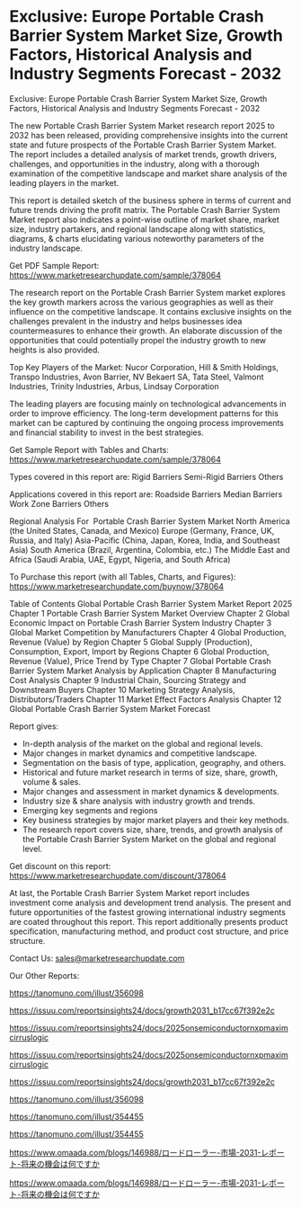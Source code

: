 # Exclusive: Europe Portable Crash Barrier System Market Size, Growth Factors, Historical Analysis and Industry Segments Forecast - 2032

Exclusive: Europe Portable Crash Barrier System Market Size, Growth Factors, Historical Analysis and Industry Segments Forecast - 2032

The new Portable Crash Barrier System Market research report 2025 to 2032 has been released, providing comprehensive insights into the current state and future prospects of the Portable Crash Barrier System Market. The report includes a detailed analysis of market trends, growth drivers, challenges, and opportunities in the industry, along with a thorough examination of the competitive landscape and market share analysis of the leading players in the market.

This report is detailed sketch of the business sphere in terms of current and future trends driving the profit matrix. The Portable Crash Barrier System Market report also indicates a point-wise outline of market share, market size, industry partakers, and regional landscape along with statistics, diagrams, & charts elucidating various noteworthy parameters of the industry landscape.

Get PDF Sample Report: https://www.marketresearchupdate.com/sample/378064

The research report on the Portable Crash Barrier System market explores the key growth markers across the various geographies as well as their influence on the competitive landscape. It contains exclusive insights on the challenges prevalent in the industry and helps businesses idea countermeasures to enhance their growth. An elaborate discussion of the opportunities that could potentially propel the industry growth to new heights is also provided.

Top Key Players of the Market:
Nucor Corporation, Hill & Smith Holdings, Transpo Industries, Avon Barrier, NV Bekaert SA, Tata Steel, Valmont Industries, Trinity Industries, Arbus, Lindsay Corporation


The leading players are focusing mainly on technological advancements in order to improve efficiency. The long-term development patterns for this market can be captured by continuing the ongoing process improvements and financial stability to invest in the best strategies.

Get Sample Report with Tables and Charts: https://www.marketresearchupdate.com/sample/378064

Types covered in this report are:
Rigid Barriers
Semi-Rigid Barriers
Others


Applications covered in this report are:
Roadside Barriers
Median Barriers
Work Zone Barriers
Others


Regional Analysis For  Portable Crash Barrier System Market
North America (the United States, Canada, and Mexico)
Europe (Germany, France, UK, Russia, and Italy)
Asia-Pacific (China, Japan, Korea, India, and Southeast Asia)
South America (Brazil, Argentina, Colombia, etc.)
The Middle East and Africa (Saudi Arabia, UAE, Egypt, Nigeria, and South Africa)

To Purchase this report (with all Tables, Charts, and Figures): https://www.marketresearchupdate.com/buynow/378064

Table of Contents
Global Portable Crash Barrier System Market Report 2025
Chapter 1 Portable Crash Barrier System Market Overview
Chapter 2 Global Economic Impact on Portable Crash Barrier System Industry
Chapter 3 Global Market Competition by Manufacturers
Chapter 4 Global Production, Revenue (Value) by Region
Chapter 5 Global Supply (Production), Consumption, Export, Import by Regions
Chapter 6 Global Production, Revenue (Value), Price Trend by Type
Chapter 7 Global Portable Crash Barrier System Market Analysis by Application
Chapter 8 Manufacturing Cost Analysis
Chapter 9 Industrial Chain, Sourcing Strategy and Downstream Buyers
Chapter 10 Marketing Strategy Analysis, Distributors/Traders
Chapter 11 Market Effect Factors Analysis
Chapter 12 Global Portable Crash Barrier System Market Forecast

Report gives:

- In-depth analysis of the market on the global and regional levels.
- Major changes in market dynamics and competitive landscape.
- Segmentation on the basis of type, application, geography, and others.
- Historical and future market research in terms of size, share, growth, volume & sales.
- Major changes and assessment in market dynamics & developments.
- Industry size & share analysis with industry growth and trends.
- Emerging key segments and regions
- Key business strategies by major market players and their key methods.
- The research report covers size, share, trends, and growth analysis of the Portable Crash Barrier System Market on the global and regional level.

Get discount on this report: https://www.marketresearchupdate.com/discount/378064

At last, the Portable Crash Barrier System Market report includes investment come analysis and development trend analysis. The present and future opportunities of the fastest growing international industry segments are coated throughout this report. This report additionally presents product specification, manufacturing method, and product cost structure, and price structure.

Contact Us:
sales@marketresearchupdate.com

Our Other Reports:

https://tanomuno.com/illust/356098

https://issuu.com/reportsinsights24/docs/growth2031_b17cc67f392e2c

https://issuu.com/reportsinsights24/docs/2025onsemiconductornxpmaximcirruslogic

https://issuu.com/reportsinsights24/docs/2025onsemiconductornxpmaximcirruslogic

https://issuu.com/reportsinsights24/docs/growth2031_b17cc67f392e2c

https://tanomuno.com/illust/356098

https://tanomuno.com/illust/354455

https://tanomuno.com/illust/354455

https://www.omaada.com/blogs/146988/ロードローラー-市場-2031-レポート-将来の機会は何ですか

https://www.omaada.com/blogs/146988/ロードローラー-市場-2031-レポート-将来の機会は何ですか
